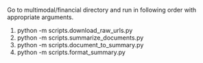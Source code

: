 
Go to multimodal/financial directory and run in following order with appropriate arguments.

1. python -m scripts.download_raw_urls.py
2. python -m scripts.summarize_documents.py
3. python -m scripts.document_to_summary.py
4. python -m scripts.format_summary.py